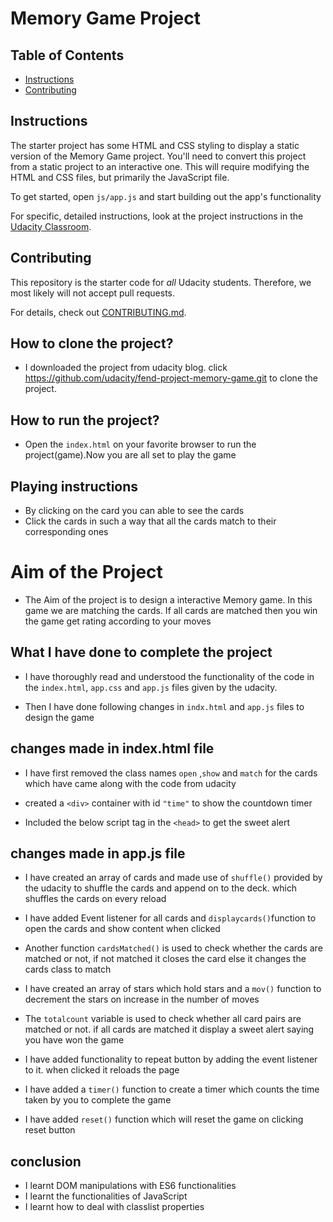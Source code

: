 # Memory Game Project

## Table of Contents

-   [Instructions](#instructions)
-   [Contributing](#contributing)

## Instructions

The starter project has some HTML and CSS styling to display a static version of the Memory Game project. You'll need to convert this project from a static project to an interactive one. This will require modifying the HTML and CSS files, but primarily the JavaScript file.

To get started, open `js/app.js` and start building out the app's functionality

For specific, detailed instructions, look at the project instructions in the [Udacity Classroom](https://classroom.udacity.com/me).

## Contributing

This repository is the starter code for _all_ Udacity students. Therefore, we most likely will not accept pull requests.

For details, check out [CONTRIBUTING.md](CONTRIBUTING.md).

## How to clone the project?

-   I downloaded the project from udacity blog. click <https://github.com/udacity/fend-project-memory-game.git> to clone the project.

## How to run the project?

-   Open the `index.html` on your favorite browser to run the project(game).Now you are all set to play the game

## Playing instructions

-   By clicking on the card you can able to see the cards
-   Click the cards in such a way that all the cards match to their corresponding ones

# Aim of the Project

-   The Aim of the project is to design a interactive Memory game. In this game we are matching the cards. If all cards are matched then you win the game get rating according to your moves

## What I have done to complete the project

-   I have thoroughly read and understood the functionality of the code in the `index.html`, `app.css` and `app.js` files given by the udacity.

-   Then I have done following changes in `indx.html` and `app.js` files to design the game

## changes made in index.html file

-   I have first removed the class names `open` ,`show` and `match` for the cards which have came along with the code from udacity

-   created a `<div>` container  with id `"time"` to show the countdown timer

-   Included the below script tag in the `<head>` to get the sweet alert


    <script src="https://unpkg.com/sweetalert2@7.8.2/dist/sweetalert2.all.js"></script>

## changes made in app.js file

-   I have created an array of cards and made use of `shuffle()` provided by the udacity to shuffle the cards and append on to the deck. which shuffles the cards on every reload

-   I have added Event listener for all cards and `displaycards()`function to open the cards and show content when clicked

-   Another function `cardsMatched()` is used to check whether the cards are matched or not, if not matched it closes the card else it changes the cards class to match

-   I have created an array of stars which hold stars and a `mov()` function to decrement the stars on increase in the number of moves

-   The `totalcount` variable is used to check whether all card pairs are matched or not.
    if all cards are matched it display a sweet alert saying you have won the game

-   I have added functionality to repeat button by adding the event listener to it. when clicked it reloads the page

-   I have added a `timer()` function  to create a timer which counts the time taken by you to complete the game

-   I have added `reset()` function which will reset the game on clicking reset button

## conclusion

-   I learnt DOM manipulations with ES6 functionalities
-   I learnt the functionalities of JavaScript
-   I learnt how to deal with classlist properties
